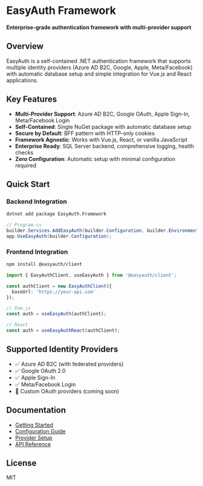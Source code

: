 # EasyAuth Framework

**Enterprise-grade authentication framework with multi-provider support**

## Overview

EasyAuth is a self-contained .NET authentication framework that supports multiple identity providers (Azure AD B2C, Google, Apple, Meta/Facebook) with automatic database setup and simple integration for Vue.js and React applications.

## Key Features

- **Multi-Provider Support**: Azure AD B2C, Google OAuth, Apple Sign-In, Meta/Facebook Login
- **Self-Contained**: Single NuGet package with automatic database setup
- **Secure by Default**: BFF pattern with HTTP-only cookies
- **Framework Agnostic**: Works with Vue.js, React, or vanilla JavaScript
- **Enterprise Ready**: SQL Server backend, comprehensive logging, health checks
- **Zero Configuration**: Automatic setup with minimal configuration required

## Quick Start

### Backend Integration

```bash
dotnet add package EasyAuth.Framework
```

```csharp
// Program.cs
builder.Services.AddEasyAuth(builder.Configuration, builder.Environment);
app.UseEasyAuth(builder.Configuration);
```

### Frontend Integration

```bash
npm install @easyauth/client
```

```typescript
import { EasyAuthClient, useEasyAuth } from '@easyauth/client';

const authClient = new EasyAuthClient({
  baseUrl: 'https://your-api.com'
});

// Vue.js
const auth = useEasyAuth(authClient);

// React
const auth = useEasyAuthReact(authClient);
```

## Supported Identity Providers

- ✅ Azure AD B2C (with federated providers)
- ✅ Google OAuth 2.0
- ✅ Apple Sign-In
- ✅ Meta/Facebook Login
- 🔄 Custom OAuth providers (coming soon)

## Documentation

- [Getting Started](docs/getting-started.md)
- [Configuration Guide](docs/configuration.md)
- [Provider Setup](docs/providers.md)
- [API Reference](docs/api-reference.md)

## License

MIT
